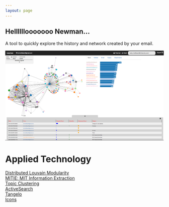 ```yaml
---
layout: page
---
```


## Hellllllooooooo Newman...
A tool to quickly explore the history and network created by your email.

<a href="http://www.youtube.com/embed/E9zAR9Uoo3Q" target="_blank"><img alt="Screenshot" src="img/newman_home.png" href="http://www.youtube.com/embed/E9zAR9Uoo3Q"></a>

# Applied Technology
[Distributed Louvain Modularity](https://github.com/Sotera/distributed-louvain-modularity)  
[MITIE: MIT Information Extraction](https://github.com/mitll/MITIE)  
[Topic Clustering](https://github.com/mitll/topic-clustering)  
[ActiveSearch](https://github.com/AutonlabCMU/ActiveSearch)  
[Tangelo](http://tangelo.kitware.com)  
[Icons](https://www.iconfinder.com/iconsets/document-icons-2)  
